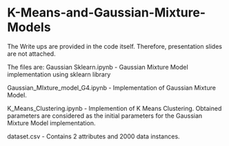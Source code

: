 # K-Means-and-Gaussian-Mixture-Models

The Write ups are provided in the code itself. Therefore, presentation slides are not attached.

The files are:
Gaussian Sklearn.ipynb - Gaussian Mixture Model implementation using sklearn library

Gaussian_MIxture_model_G4.ipynb - Implementation of Gaussian Mixture Model.

K_Means_Clustering.ipynb - Implemention of K Means Clustering. Obtained parameters are considered as the initial parameters for the 
                           Gaussian Mixture Model implementation.

dataset.csv - Contains 2 attributes and 2000 data instances.
